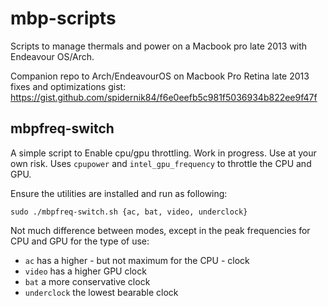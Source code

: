 # mbp-scripts
Scripts to manage thermals and power on a Macbook pro late 2013 with Endeavour OS/Arch.

Companion repo to Arch/EndeavourOS on Macbook Pro Retina late 2013 fixes and optimizations gist: https://gist.github.com/spidernik84/f6e0eefb5c981f5036934b822ee9f47f


## mbpfreq-switch

A simple script to Enable cpu/gpu throttling. Work in progress. Use at your own risk.
Uses `cpupower` and `intel_gpu_frequency` to throttle the CPU and GPU. 

Ensure the utilities are installed and run as following:

`sudo ./mbpfreq-switch.sh {ac, bat, video, underclock}`

Not much difference between modes, except in the peak frequencies for CPU and GPU for the type of use:
- `ac` has a higher - but not maximum for the CPU - clock
- `video` has a higher GPU clock
- `bat` a more conservative clock
- `underclock` the lowest bearable clock
